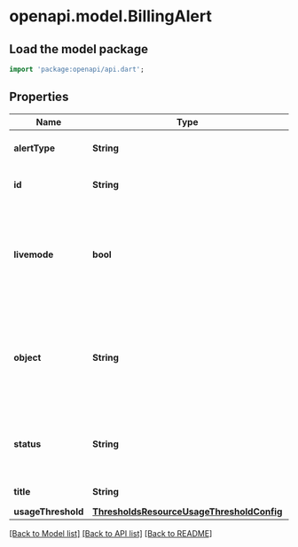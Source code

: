 # openapi.model.BillingAlert

## Load the model package
```dart
import 'package:openapi/api.dart';
```

## Properties
Name | Type | Description | Notes
------------ | ------------- | ------------- | -------------
**alertType** | **String** | Defines the type of the alert. | 
**id** | **String** | Unique identifier for the object. | 
**livemode** | **bool** | Has the value `true` if the object exists in live mode or the value `false` if the object exists in test mode. | 
**object** | **String** | String representing the object's type. Objects of the same type share the same value. | 
**status** | **String** | Status of the alert. This can be active, inactive or archived. | [optional] 
**title** | **String** | Title of the alert. | 
**usageThreshold** | [**ThresholdsResourceUsageThresholdConfig**](ThresholdsResourceUsageThresholdConfig.md) |  | [optional] 

[[Back to Model list]](../README.md#documentation-for-models) [[Back to API list]](../README.md#documentation-for-api-endpoints) [[Back to README]](../README.md)


